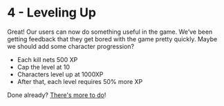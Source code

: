 # 4 - Leveling Up

Great! Our users can now do something useful in the game. We’ve been getting feedback that they get bored with the game pretty quickly. Maybe we should add some character progression?

- Each kill nets 500 XP
- Cap the level at 10
- Characters level up at 1000XP
- After that, each level requires 50% more XP

Done already? [There's more to do](5.md)!

